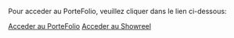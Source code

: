 Pour acceder au PorteFolio, veuillez cliquer dans le lien ci-dessous:

[Acceder au PorteFolio](https://ryan-rb.github.io/Porte-Folio/index.html)
[Acceder au Showreel](https://ryan-rb.github.io/Porte-Folio/showreel.html)
